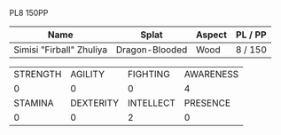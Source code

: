 PL8 150PP

| Name | Splat | Aspect | PL / PP |
|-|-|-|-|
|  Simisi "Firball" Zhuliya | Dragon-Blooded | Wood | 8 / 150 |

|||||
|----------|-----------|-----------|-----------|
| STRENGTH | AGILITY   | FIGHTING  | AWARENESS |
|      0   |   0       |     0     |    4      |
| STAMINA  | DEXTERITY | INTELLECT |  PRESENCE |
|      0   |    0      |     2     |    0      |

